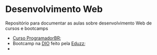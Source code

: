 # Desenvolvimento Web

Repositório para documentar as aulas sobre desenvolvimento Web de cursos e bootcamps

- [Curso ProgramadorBR](https://programadorbr.com/ );
- Bootcamp na [DIO](https://web.dio.me/home) feito pela [Eduzz](https://www.eduzz.com/);
- 